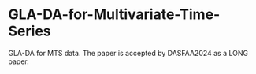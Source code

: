 # GLA-DA-for-Multivariate-Time-Series
GLA-DA for MTS data. The paper is  accepted by DASFAA2024 as a LONG paper.
